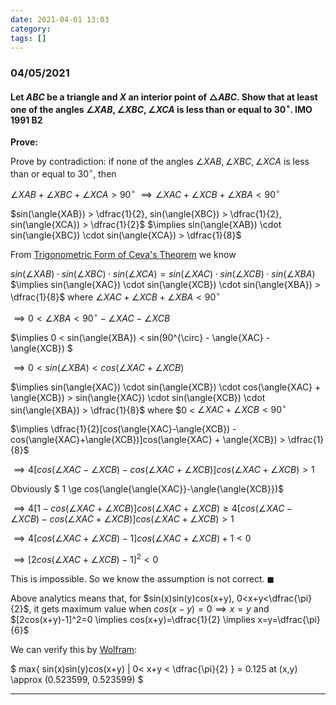 ```yaml
---
date: 2021-04-01 13:03
category:
tags: []
---
```


### 04/05/2021

#### Let $ABC$ be a triangle and $X$ an interior point of $\triangle{ABC}$. Show that at least one of the angles $\angle{XAB}, \angle{XBC}, \angle{XCA}$ is less than or equal to $30^{\circ}$. **IMO 1991 B2**

**Prove:**

Prove by contradiction: if none of the angles $\angle{XAB}, \angle{XBC}, \angle{XCA}$ is less than or equal to $30^{\circ}$, then

$\angle{XAB} + \angle{XBC} + \angle{XCA} > 90^{\circ}$
$\implies \angle{XAC} + \angle{XCB} + \angle{XBA} < 90^{\circ}$

$sin(\angle{XAB}) > \dfrac{1}{2}, sin(\angle{XBC}) > \dfrac{1}{2}, sin(\angle{XCA}) > \dfrac{1}{2}$
$\implies sin(\angle{XAB}) \cdot sin(\angle{XBC}) \cdot sin(\angle{XCA}) > \dfrac{1}{8}$

From [Trigonometric Form of Ceva's Theorem](https://www.cut-the-knot.org/triangle/TrigCeva.shtml) we know

$sin(\angle{XAB}) \cdot sin(\angle{XBC}) \cdot sin(\angle{XCA}) = sin(\angle{XAC}) \cdot sin(\angle{XCB}) \cdot sin(\angle{XBA})$
$\implies sin(\angle{XAC}) \cdot sin(\angle{XCB}) \cdot sin(\angle{XBA}) > \dfrac{1}{8}$
where $\angle{XAC} + \angle{XCB} + \angle{XBA} < 90^{\circ}$

$\implies 0 < \angle{XBA} < 90^{\circ} - \angle{XAC} - \angle{XCB}$

$\implies 0 < sin(\angle{XBA}) < sin(90^{\circ} - \angle{XAC} - \angle{XCB}) $

$\implies 0 < sin(\angle{XBA}) < cos(\angle{XAC} + \angle{XCB})$

$\implies sin(\angle{XAC}) \cdot sin(\angle{XCB}) \cdot cos(\angle{XAC} + \angle{XCB}) > sin(\angle{XAC}) \cdot sin(\angle{XCB}) \cdot sin(\angle{XBA}) > \dfrac{1}{8}$ where $0 < $\angle{XAC} + \angle{XCB} < 90^{\circ}$

$\implies \dfrac{1}{2}[cos(\angle{XAC}-\angle{XCB}) - cos(\angle{XAC}+\angle{XCB})]cos(\angle{XAC} + \angle{XCB}) > \dfrac{1}{8}$

$\implies 4[cos(\angle{XAC}-\angle{XCB}) - cos(\angle{XAC}+\angle{XCB})]cos(\angle{XAC} + \angle{XCB}) > 1$

Obviously $ 1 \ge cos(\angle{\angle{XAC}}-\angle{\angle{XCB}})$

$\implies 4[1 - cos(\angle{XAC} + \angle{XCB})]cos(\angle{XAC} + \angle{XCB}) \ge 4[cos(\angle{XAC} - \angle{XCB})-cos(\angle{XAC}+\angle{XCB})]cos(\angle{XAC} + \angle{XCB}) > 1$

$\implies 4[cos(\angle{XAC} + \angle{XCB}) - 1]cos(\angle{XAC} + \angle{XCB}) +1 < 0$

$\implies [2cos(\angle{XAC} + \angle{XCB})-1]^2 < 0$

This is impossible. So we know the assumption is not correct. $\blacksquare$

Above analytics means that, for $sin(x)sin(y)cos(x+y), 0<x+y<\dfrac{\pi}{2}$, it gets maximum value when $cos(x-y)=0 \implies x=y$ and $[2cos(x+y)-1]^2=0 \implies cos(x+y)=\dfrac{1}{2} \implies x=y=\dfrac{\pi}{6}$

We can verify this by [Wolfram](https://www.wolframalpha.com/input/?i=findmaximum%5Bsin%28x%29*sin%28y%29*cos%28x%2By%29%2C+0%3Cx%2By%3Cpi%2F2%5D):

$ max{ sin(x)sin(y)cos(x+y) | 0< x+y < \dfrac{\pi}{2} } = 0.125 at (x,y) \approx (0.523599, 0.523599) $

---
